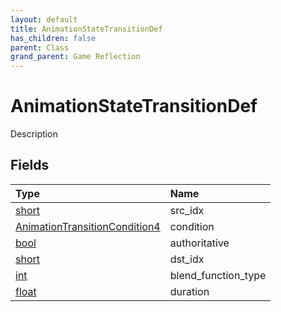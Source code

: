 ```yaml
---
layout: default
title: AnimationStateTransitionDef
has_children: false
parent: Class
grand_parent: Game Reflection
---
```

# AnimationStateTransitionDef
Description 

## Fields

| Type | Name |
|:-------------|:--------------|
| [short](/docs/game-reflection/components/short) | src_idx |
| [AnimationTransitionCondition4](/docs/game-reflection/components/animation_transition_condition4) | condition |
| [bool](/docs/game-reflection/components/bool) | authoritative |
| [short](/docs/game-reflection/components/short) | dst_idx |
| [int](/docs/game-reflection/enums/int) | blend_function_type |
| [float](/docs/game-reflection/components/float) | duration |

